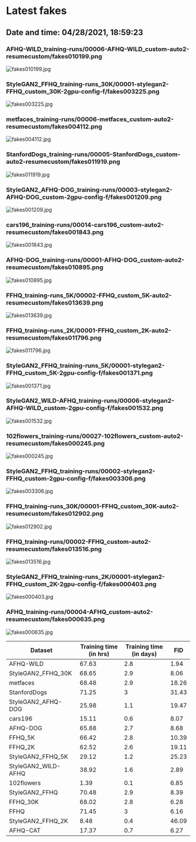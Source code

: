 # Latest fakes
## Date and time: 04/28/2021, 18:59:23
### AFHQ-WILD_training-runs/00006-AFHQ-WILD_custom-auto2-resumecustom/fakes010199.png
![fakes010199.jpg](https://i.ibb.co/vwpWZ09/d1eb9d8a596a.jpg "AFHQ-WILD_training-runs/00006-AFHQ-WILD_custom-auto2-resumecustom/fakes010199.png")

### StyleGAN2_FFHQ_training-runs_30K/00001-stylegan2-FFHQ_custom_30K-2gpu-config-f/fakes003225.png
![fakes003225.jpg](https://i.ibb.co/XkyMmWw/4d57e74e9955.jpg "StyleGAN2_FFHQ_training-runs_30K/00001-stylegan2-FFHQ_custom_30K-2gpu-config-f/fakes003225.png")

### metfaces_training-runs/00006-metfaces_custom-auto2-resumecustom/fakes004112.png
![fakes004112.jpg](https://i.ibb.co/K5sLDb2/0003bf6f5597.jpg "metfaces_training-runs/00006-metfaces_custom-auto2-resumecustom/fakes004112.png")

### StanfordDogs_training-runs/00005-StanfordDogs_custom-auto2-resumecustom/fakes011919.png
![fakes011919.jpg](https://i.ibb.co/y8hsfL5/56054f343011.jpg "StanfordDogs_training-runs/00005-StanfordDogs_custom-auto2-resumecustom/fakes011919.png")

### StyleGAN2_AFHQ-DOG_training-runs/00003-stylegan2-AFHQ-DOG_custom-2gpu-config-f/fakes001209.png
![fakes001209.jpg](https://i.ibb.co/NyyT4wy/0aebda41a0a9.jpg "StyleGAN2_AFHQ-DOG_training-runs/00003-stylegan2-AFHQ-DOG_custom-2gpu-config-f/fakes001209.png")

### cars196_training-runs/00014-cars196_custom-auto2-resumecustom/fakes001843.png
![fakes001843.jpg](https://i.ibb.co/THwLsRY/df55e21fce73.jpg "cars196_training-runs/00014-cars196_custom-auto2-resumecustom/fakes001843.png")

### AFHQ-DOG_training-runs/00001-AFHQ-DOG_custom-auto2-resumecustom/fakes010895.png
![fakes010895.jpg](https://i.ibb.co/gMKZRSd/9cce83e9526b.jpg "AFHQ-DOG_training-runs/00001-AFHQ-DOG_custom-auto2-resumecustom/fakes010895.png")

### FFHQ_training-runs_5K/00002-FFHQ_custom_5K-auto2-resumecustom/fakes013639.png
![fakes013639.jpg](https://i.ibb.co/VSmpPR5/1bdad5864b63.jpg "FFHQ_training-runs_5K/00002-FFHQ_custom_5K-auto2-resumecustom/fakes013639.png")

### FFHQ_training-runs_2K/00001-FFHQ_custom_2K-auto2-resumecustom/fakes011796.png
![fakes011796.jpg](https://i.ibb.co/z7vBvPG/105e6cc3112c.jpg "FFHQ_training-runs_2K/00001-FFHQ_custom_2K-auto2-resumecustom/fakes011796.png")

### StyleGAN2_FFHQ_training-runs_5K/00001-stylegan2-FFHQ_custom_5K-2gpu-config-f/fakes001371.png
![fakes001371.jpg](https://i.ibb.co/Ltfg4nZ/1c4332f5c9b6.jpg "StyleGAN2_FFHQ_training-runs_5K/00001-stylegan2-FFHQ_custom_5K-2gpu-config-f/fakes001371.png")

### StyleGAN2_WILD-AFHQ_training-runs/00006-stylegan2-AFHQ-WILD_custom-2gpu-config-f/fakes001532.png
![fakes001532.jpg](https://i.ibb.co/mCpThDt/90d268d7ee7f.jpg "StyleGAN2_WILD-AFHQ_training-runs/00006-stylegan2-AFHQ-WILD_custom-2gpu-config-f/fakes001532.png")

### 102flowers_training-runs/00027-102flowers_custom-auto2-resumecustom/fakes000245.png
![fakes000245.jpg](https://i.ibb.co/WyT2d6D/981ce92bca98.jpg "102flowers_training-runs/00027-102flowers_custom-auto2-resumecustom/fakes000245.png")

### StyleGAN2_FFHQ_training-runs/00002-stylegan2-FFHQ_custom-2gpu-config-f/fakes003306.png
![fakes003306.jpg](https://i.ibb.co/2q4bNNq/108f60dbf6d6.jpg "StyleGAN2_FFHQ_training-runs/00002-stylegan2-FFHQ_custom-2gpu-config-f/fakes003306.png")

### FFHQ_training-runs_30K/00001-FFHQ_custom_30K-auto2-resumecustom/fakes012902.png
![fakes012902.jpg](https://i.ibb.co/Y8C0VQg/dfc3480b316c.jpg "FFHQ_training-runs_30K/00001-FFHQ_custom_30K-auto2-resumecustom/fakes012902.png")

### FFHQ_training-runs/00002-FFHQ_custom-auto2-resumecustom/fakes013516.png
![fakes013516.jpg](https://i.ibb.co/v4jhvk7/18c7996be0fb.jpg "FFHQ_training-runs/00002-FFHQ_custom-auto2-resumecustom/fakes013516.png")

### StyleGAN2_FFHQ_training-runs_2K/00001-stylegan2-FFHQ_custom_2K-2gpu-config-f/fakes000403.png
![fakes000403.jpg](https://i.ibb.co/bRH8Y8Y/18b8e1b39bff.jpg "StyleGAN2_FFHQ_training-runs_2K/00001-stylegan2-FFHQ_custom_2K-2gpu-config-f/fakes000403.png")

### AFHQ_training-runs/00004-AFHQ_custom-auto2-resumecustom/fakes000635.png
![fakes000635.jpg](https://i.ibb.co/Jm9GTkc/91e4b2bb2b43.jpg "AFHQ_training-runs/00004-AFHQ_custom-auto2-resumecustom/fakes000635.png")

| Dataset             |   Training time (in hrs) |   Training time (in days) |   FID |
|---------------------|--------------------------|---------------------------|-------|
| AFHQ-WILD           |                    67.63 |                       2.8 |  1.94 |
| StyleGAN2_FFHQ_30K  |                    68.65 |                       2.9 |  8.06 |
| metfaces            |                    68.48 |                       2.9 | 18.26 |
| StanfordDogs        |                    71.25 |                       3   | 31.43 |
| StyleGAN2_AFHQ-DOG  |                    25.98 |                       1.1 | 19.47 |
| cars196             |                    15.11 |                       0.6 |  8.07 |
| AFHQ-DOG            |                    65.88 |                       2.7 |  8.68 |
| FFHQ_5K             |                    66.42 |                       2.8 | 10.39 |
| FFHQ_2K             |                    62.52 |                       2.6 | 19.11 |
| StyleGAN2_FFHQ_5K   |                    29.12 |                       1.2 | 25.23 |
| StyleGAN2_WILD-AFHQ |                    38.92 |                       1.6 |  2.89 |
| 102flowers          |                     1.39 |                       0.1 |  6.85 |
| StyleGAN2_FFHQ      |                    70.48 |                       2.9 |  8.39 |
| FFHQ_30K            |                    68.02 |                       2.8 |  6.28 |
| FFHQ                |                    71.45 |                       3   |  6.16 |
| StyleGAN2_FFHQ_2K   |                     8.48 |                       0.4 | 46.09 |
| AFHQ-CAT            |                    17.37 |                       0.7 |  6.27 |